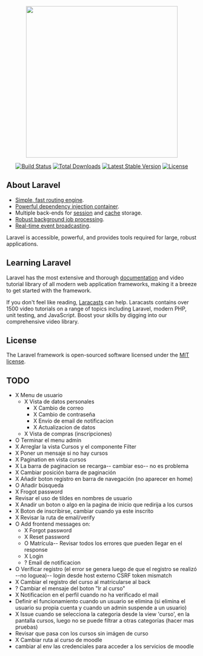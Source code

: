 <p align="center"><a href="https://laravel.com" target="_blank"><img src="https://raw.githubusercontent.com/laravel/art/master/logo-lockup/5%20SVG/2%20CMYK/1%20Full%20Color/laravel-logolockup-cmyk-red.svg" width="400"></a></p>

<p align="center">
<a href="https://travis-ci.org/laravel/framework"><img src="https://travis-ci.org/laravel/framework.svg" alt="Build Status"></a>
<a href="https://packagist.org/packages/laravel/framework"><img src="https://img.shields.io/packagist/dt/laravel/framework" alt="Total Downloads"></a>
<a href="https://packagist.org/packages/laravel/framework"><img src="https://img.shields.io/packagist/v/laravel/framework" alt="Latest Stable Version"></a>
<a href="https://packagist.org/packages/laravel/framework"><img src="https://img.shields.io/packagist/l/laravel/framework" alt="License"></a>
</p>

## About Laravel

- [Simple, fast routing engine](https://laravel.com/docs/routing).
- [Powerful dependency injection container](https://laravel.com/docs/container).
- Multiple back-ends for [session](https://laravel.com/docs/session) and [cache](https://laravel.com/docs/cache) storage.
- [Robust background job processing](https://laravel.com/docs/queues).
- [Real-time event broadcasting](https://laravel.com/docs/broadcasting).

Laravel is accessible, powerful, and provides tools required for large, robust applications.

## Learning Laravel

Laravel has the most extensive and thorough [documentation](https://laravel.com/docs) and video tutorial library of all modern web application frameworks, making it a breeze to get started with the framework.

If you don't feel like reading, [Laracasts](https://laracasts.com) can help. Laracasts contains over 1500 video tutorials on a range of topics including Laravel, modern PHP, unit testing, and JavaScript. Boost your skills by digging into our comprehensive video library.

## License

The Laravel framework is open-sourced software licensed under the [MIT license](https://opensource.org/licenses/MIT).

## TODO
- X Menu de usuario
    - X  Vista de datos personales
        - X Cambio de correo
        - X Cambio de contraseña
        - X Envío de email de notificacion
        - X Actualizacion de datos
    - X Vista de compras (inscripciones)
- O Terminar el menu admin
- X Arreglar la vista Cursos y el componente Filter
- X Poner un mensaje si no hay cursos
- X Pagination en vista cursos
- X La barra de paginacion se recarga-- cambiar eso-- no es problema
- X Cambiar posición barra de paginación
- X Añadir boton registro en barra de navegación (no aparecer en home)
- O Añadir búsqueda
- X Frogot password
- Revisar el uso de tildes en nombres de usuario
- X Anadir un boton o algo en la pagina de inicio que redirija a los cursos
- X Boton de inscribirse, cambiar cuando ya este inscrito
- X Revisar la ruta de email/verify
- O Add frontend messages on:
    - X Forgot password
    - X Reset password
    - O Matrícula-- Revisar todos los errores que pueden llegar en el response
    - X Login
    - ? Email de notificacion
- O Verificar registro (el error se genera luego de que el registro se realizó --no loguea)-- login desde host externo CSRF token mismatch
- X Cambiar el registro del curso al matricularse al back
- ? Cambiar el mensaje del boton "Ir al curso"
- X Notificacion en el perfil cuando no ha verificado el mail
- Definir el funcionamiento cuando un usuario se elimina (si elimina el usuario su propia cuenta y cuando un admin suspende a un usuario)
- X Issue cuando se selecciona la categoria desde la view 'curso', en la pantalla cursos, luego no se puede filtrar a otras categorías
    (hacer mas pruebas)
- Revisar que pasa con los cursos sin imágen de curso
- X Cambiar ruta al curso de moodle
- cambiar al env las credenciales para acceder a los servicios de moodle